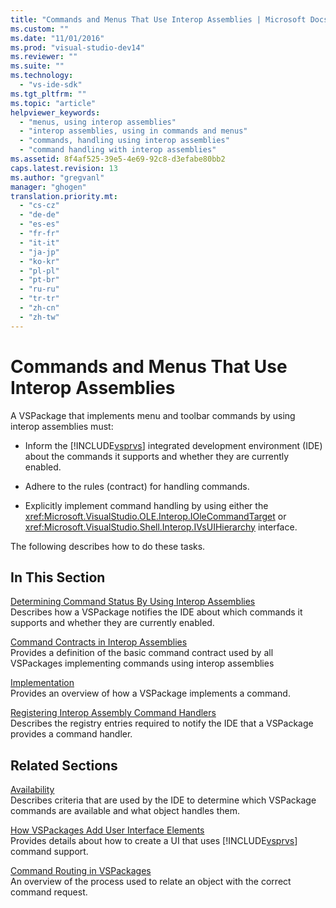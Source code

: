 ```yaml
---
title: "Commands and Menus That Use Interop Assemblies | Microsoft Docs"
ms.custom: ""
ms.date: "11/01/2016"
ms.prod: "visual-studio-dev14"
ms.reviewer: ""
ms.suite: ""
ms.technology: 
  - "vs-ide-sdk"
ms.tgt_pltfrm: ""
ms.topic: "article"
helpviewer_keywords: 
  - "menus, using interop assemblies"
  - "interop assemblies, using in commands and menus"
  - "commands, handling using interop assemblies"
  - "command handling with interop assemblies"
ms.assetid: 8f4af525-39e5-4e69-92c8-d3efabe80bb2
caps.latest.revision: 13
ms.author: "gregvanl"
manager: "ghogen"
translation.priority.mt: 
  - "cs-cz"
  - "de-de"
  - "es-es"
  - "fr-fr"
  - "it-it"
  - "ja-jp"
  - "ko-kr"
  - "pl-pl"
  - "pt-br"
  - "ru-ru"
  - "tr-tr"
  - "zh-cn"
  - "zh-tw"
---
```

# Commands and Menus That Use Interop Assemblies
A VSPackage that implements menu and toolbar commands by using interop assemblies must:  
  
-   Inform the [!INCLUDE[vsprvs](../../code-quality/includes/vsprvs_md.md)] integrated development environment (IDE) about the commands it supports and whether they are currently enabled.  
  
-   Adhere to the rules (contract) for handling commands.  
  
-   Explicitly implement command handling by using either the <xref:Microsoft.VisualStudio.OLE.Interop.IOleCommandTarget> or <xref:Microsoft.VisualStudio.Shell.Interop.IVsUIHierarchy> interface.  
  
 The following describes how to do these tasks.  
  
## In This Section  
 [Determining Command Status By Using Interop Assemblies](../../extensibility/internals/determining-command-status-by-using-interop-assemblies.md)  
 Describes how a VSPackage notifies the IDE about which commands it supports and whether they are currently enabled.  
  
 [Command Contracts in Interop Assemblies](../../extensibility/internals/command-contracts-in-interop-assemblies.md)  
 Provides a definition of the basic command contract used by all VSPackages implementing commands using interop assemblies  
  
 [Implementation](../../extensibility/internals/command-implementation.md)  
 Provides an overview of how a VSPackage implements a command.  
  
 [Registering Interop Assembly Command Handlers](../../extensibility/internals/registering-interop-assembly-command-handlers.md)  
 Describes the registry entries required to notify the IDE that a VSPackage provides a command handler.  
  
## Related Sections  
 [Availability](../../extensibility/internals/command-availability.md)  
 Describes criteria that are used by the IDE to determine which VSPackage commands are available and what object handles them.  
  
 [How VSPackages Add User Interface Elements](../../extensibility/internals/how-vspackages-add-user-interface-elements.md)  
 Provides details about how to create a UI that uses [!INCLUDE[vsprvs](../../code-quality/includes/vsprvs_md.md)] command support.  
  
 [Command Routing in VSPackages](../../extensibility/internals/command-routing-in-vspackages.md)  
 An overview of the process used to relate an object with the correct command request.